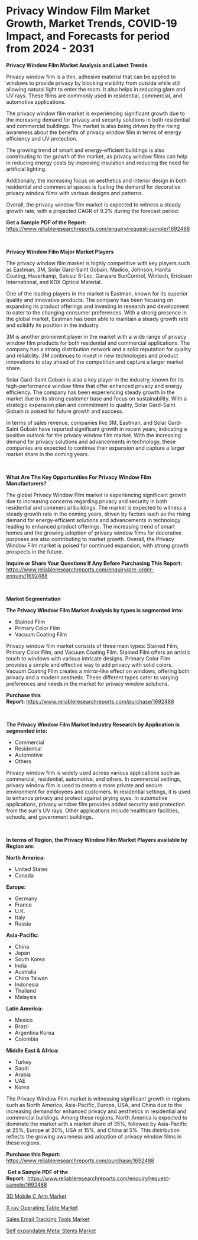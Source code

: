 <p><h1>Privacy Window Film Market Growth, Market Trends, COVID-19 Impact, and Forecasts for period from 2024 - 2031</h1></p><p><strong>Privacy Window Film Market Analysis and Latest Trends</strong></p>
<p><p>Privacy window film is a thin, adhesive material that can be applied to windows to provide privacy by blocking visibility from outside while still allowing natural light to enter the room. It also helps in reducing glare and UV rays. These films are commonly used in residential, commercial, and automotive applications.</p><p>The privacy window film market is experiencing significant growth due to the increasing demand for privacy and security solutions in both residential and commercial buildings. The market is also being driven by the rising awareness about the benefits of privacy window film in terms of energy efficiency and UV protection.</p><p>The growing trend of smart and energy-efficient buildings is also contributing to the growth of the market, as privacy window films can help in reducing energy costs by improving insulation and reducing the need for artificial lighting.</p><p>Additionally, the increasing focus on aesthetics and interior design in both residential and commercial spaces is fueling the demand for decorative privacy window films with various designs and patterns.</p><p>Overall, the privacy window film market is expected to witness a steady growth rate, with a projected CAGR of 9.2% during the forecast period.</p></p>
<p><strong>Get a Sample PDF of the Report:&nbsp;</strong> <a href="https://www.reliableresearchreports.com/enquiry/request-sample/1692488">https://www.reliableresearchreports.com/enquiry/request-sample/1692488</a></p>
<p>&nbsp;</p>
<p><strong>Privacy Window Film Major Market Players</strong></p>
<p><p>The privacy window film market is highly competitive with key players such as Eastman, 3M, Solar Gard-Saint Gobain, Madico, Johnson, Hanita Coating, Haverkamp, Sekisui S-Lec, Garware SunControl, Wintech, Erickson International, and KDX Optical Material. </p><p>One of the leading players in the market is Eastman, known for its superior quality and innovative products. The company has been focusing on expanding its product offerings and investing in research and development to cater to the changing consumer preferences. With a strong presence in the global market, Eastman has been able to maintain a steady growth rate and solidify its position in the industry.</p><p>3M is another prominent player in the market with a wide range of privacy window film products for both residential and commercial applications. The company has a strong distribution network and a solid reputation for quality and reliability. 3M continues to invest in new technologies and product innovations to stay ahead of the competition and capture a larger market share.</p><p>Solar Gard-Saint Gobain is also a key player in the industry, known for its high-performance window films that offer enhanced privacy and energy efficiency. The company has been experiencing steady growth in the market due to its strong customer base and focus on sustainability. With a strategic expansion plan and commitment to quality, Solar Gard-Saint Gobain is poised for future growth and success.</p><p>In terms of sales revenue, companies like 3M, Eastman, and Solar Gard-Saint Gobain have reported significant growth in recent years, indicating a positive outlook for the privacy window film market. With the increasing demand for privacy solutions and advancements in technology, these companies are expected to continue their expansion and capture a larger market share in the coming years.</p></p>
<p>&nbsp;</p>
<p><strong>What Are The Key Opportunities For Privacy Window Film Manufacturers?</strong></p>
<p><p>The global Privacy Window Film market is experiencing significant growth due to increasing concerns regarding privacy and security in both residential and commercial buildings. The market is expected to witness a steady growth rate in the coming years, driven by factors such as the rising demand for energy-efficient solutions and advancements in technology leading to enhanced product offerings. The increasing trend of smart homes and the growing adoption of privacy window films for decorative purposes are also contributing to market growth. Overall, the Privacy Window Film market is poised for continued expansion, with strong growth prospects in the future.</p></p>
<p><strong>Inquire or Share Your Questions If Any Before Purchasing This Report:</strong> <a href="https://www.reliableresearchreports.com/enquiry/pre-order-enquiry/1692488">https://www.reliableresearchreports.com/enquiry/pre-order-enquiry/1692488</a></p>
<p>&nbsp;</p>
<p><strong>Market Segmentation</strong></p>
<p><strong>The Privacy Window Film Market Analysis by types is segmented into:</strong></p>
<p><ul><li>Stained Film</li><li>Primary Color Film</li><li>Vacuum Coating Film</li></ul></p>
<p><p>Privacy window film market consists of three main types: Stained Film, Primary Color Film, and Vacuum Coating Film. Stained Film offers an artistic touch to windows with various intricate designs. Primary Color Film provides a simple and effective way to add privacy with solid colors. Vacuum Coating Film creates a mirror-like effect on windows, offering both privacy and a modern aesthetic. These different types cater to varying preferences and needs in the market for privacy window solutions.</p></p>
<p><strong>Purchase this Report:&nbsp;</strong><a href="https://www.reliableresearchreports.com/purchase/1692488">https://www.reliableresearchreports.com/purchase/1692488</a></p>
<p>&nbsp;</p>
<p><strong>The Privacy Window Film Market Industry Research by Application is segmented into:</strong></p>
<p><ul><li>Commercial</li><li>Residential</li><li>Automotive</li><li>Others</li></ul></p>
<p><p>Privacy window film is widely used across various applications such as commercial, residential, automotive, and others. In commercial settings, privacy window film is used to create a more private and secure environment for employees and customers. In residential settings, it is used to enhance privacy and protect against prying eyes. In automotive applications, privacy window film provides added security and protection from the sun's UV rays. Other applications include healthcare facilities, schools, and government buildings.</p></p>
<p>&nbsp;</p>
<p><strong>In terms of Region, the Privacy Window Film Market Players available by Region are:</strong></p>
<p>
    <p> <strong> North America: </strong>
        <ul>
            <li>United States</li>
            <li>Canada</li>
        </ul>
        </p> 
    <p> <strong> Europe: </strong>
        <ul>
            <li>Germany</li>
            <li>France</li>
            <li>U.K.</li>
            <li>Italy</li>
            <li>Russia</li>
        </ul>
        </p> 
    <p> <strong> Asia-Pacific: </strong>
        <ul>
            <li>China</li>
            <li>Japan</li>
            <li>South Korea</li>
            <li>India</li>
            <li>Australia</li>
            <li>China Taiwan</li>
            <li>Indonesia</li>
            <li>Thailand</li>
            <li>Malaysia</li>
        </ul>
        </p> 
    <p> <strong> Latin America: </strong>
        <ul>
            <li>Mexico</li>
            <li>Brazil</li>
            <li>Argentina Korea</li>
            <li>Colombia</li>
        </ul>
        </p> 
    <p> <strong> Middle East & Africa: </strong>
        <ul>
            <li>Turkey</li>
            <li>Saudi</li>
            <li>Arabia</li>
            <li>UAE</li>
            <li>Korea</li>
        </ul>
    </p>
    </p>
<p><p>The Privacy Window Film market is witnessing significant growth in regions such as North America, Asia-Pacific, Europe, USA, and China due to the increasing demand for enhanced privacy and aesthetics in residential and commercial buildings. Among these regions, North America is expected to dominate the market with a market share of 35%, followed by Asia-Pacific at 25%, Europe at 20%, USA at 15%, and China at 5%. This distribution reflects the growing awareness and adoption of privacy window films in these regions.</p></p>
<p><strong>Purchase this Report: </strong><a href="https://www.reliableresearchreports.com/purchase/1692488">https://www.reliableresearchreports.com/purchase/1692488</a></p>
<p>&nbsp;<strong>Get a Sample PDF of the Report:&nbsp;&nbsp;</strong><a href="https://www.reliableresearchreports.com/enquiry/request-sample/1692488">https://www.reliableresearchreports.com/enquiry/request-sample/1692488</a></p>
<p><strong></strong></p>
<p><p><a href="https://view.publitas.com/reportprime-1/3d-mobile-c-arm-market-offer-valuable-insights-into-market-size-market-share-market-trends-and-projections-spanning-from-2023-to-2030/">3D Mobile C Arm Market</a></p><p><a href="https://view.publitas.com/reportprime-1/x-ray-operating-table-market-size-growing-and-forecasted-for-period-from-2023-2030-and-provides-complete-market-analysis-of-this-market/">X ray Operating Table Market</a></p><p><a href="https://gentle-editor-9db.notion.site/Sales-Email-Tracking-Tools-Market-Provides-a-Comprehensive-Analysis-Including-a-Macro-Overview-of-th-0685fcc5d98341f488491beae3ca54e5">Sales Email Tracking Tools Market</a></p><p><a href="https://view.publitas.com/reportprime-1/self-expandable-metal-stents-market-with-the-goal-of-estimating-the-market-size-and-future-growth-potential-of-various-market-segments-based-on-component-applications-end-user-and-region/">Self expandable Metal Stents Market</a></p></p>